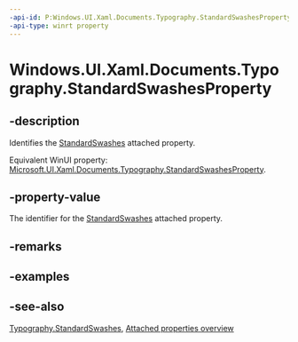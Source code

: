 ```yaml
---
-api-id: P:Windows.UI.Xaml.Documents.Typography.StandardSwashesProperty
-api-type: winrt property
---
```


<!-- Property syntax
public Windows.UI.Xaml.DependencyProperty StandardSwashesProperty { get; }
-->

# Windows.UI.Xaml.Documents.Typography.StandardSwashesProperty

## -description
Identifies the [StandardSwashes](typography_standardswashes.md) attached property.

Equivalent WinUI property: [Microsoft.UI.Xaml.Documents.Typography.StandardSwashesProperty](/windows/winui/api/microsoft.ui.xaml.documents.typography.standardswashesproperty).

## -property-value
The identifier for the [StandardSwashes](typography_standardswashes.md) attached property.

## -remarks

## -examples

## -see-also

[Typography.StandardSwashes](typography_standardswashes.md), [Attached properties overview](/windows/uwp/xaml-platform/attached-properties-overview)
